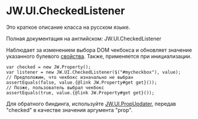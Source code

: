 ﻿# JW.UI.CheckedListener

Это краткое описание класса на русском языке.

Полная документация на английском: JW.UI.CheckedListener

Наблюдает за изменением выбора DOM чекбокса и обновляет значение указанного булевого [свойства](#!/guide/rujwproperty).
Также, применяется при инициализации.

    var checked = new JW.Property();
    var listener = new JW.UI.CheckedListener($("#mycheckbox"), value);
    // Предположим, что чекбокс изначально не выбран
    assertEquals(false, value.{@link JW.Property#get get}());
    // Позже, пользователь выбрал чекбокс
    assertEquals(true, value.{@link JW.Property#get get}());

Для обратного биндинга, используйте [JW.UI.PropUpdater](#!/guide/rujwuipropupdater), передав "checked" в качестве значения аргумента "prop".
